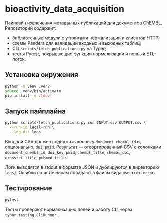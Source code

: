 # bioactivity_data_acquisition

Пайплайн извлечения метаданных публикаций для документов ChEMBL. Репозиторий содержит:

- библиотечные модули с утилитами нормализации и клиентов HTTP;
- схемы Pandera для валидации входных и выходных таблиц;
- CLI `scripts/fetch_publications.py` на Typer;
- тесты Pytest, покрывающие функции нормализации и полный ETL-поток.

## Установка окружения

```bash
python -m venv .venv
source .venv/bin/activate
pip install -e .[dev]
```

## Запуск пайплайна

```bash
python scripts/fetch_publications.py run INPUT.csv OUTPUT.csv \
  --run-id local-run \
  --log-dir logs
```

Входной CSV должен содержать колонку `document_chembl_id` и, опционально, `doi`, `pmid`.
Результат — отсортированный CSV с колонками `document_chembl_id`, `doi_key`, `pmid`,
`chembl_title`, `chembl_doi`, `crossref_title`, `pubmed_title`.

Логи выводятся в stdout в формате JSON и дублируются в директорию `logs/`. Ошибки
по источникам попадают в файлы вида `<source>.error`.

## Тестирование

```bash
pytest
```

Тесты проверяют нормализацию полей и работу CLI через `typer.testing.CliRunner`.
